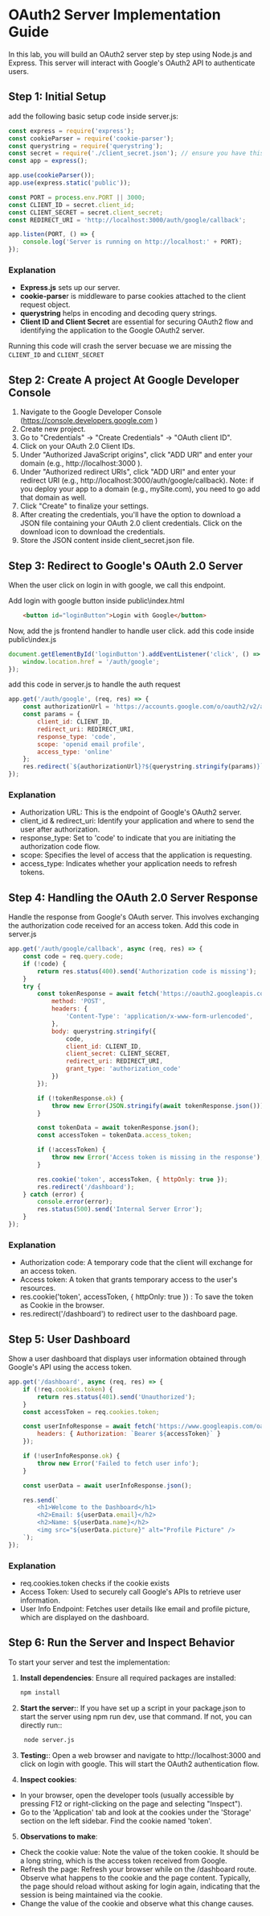 # OAuth2 Server Implementation Guide

In this lab, you will build an OAuth2 server step by step using Node.js and Express. This server will interact with Google's OAuth2 API to authenticate users.

## Step 1: Initial Setup

add the following basic setup code inside server.js:

```js
const express = require('express');
const cookieParser = require('cookie-parser');
const querystring = require('querystring');
const secret = require('./client_secret.json'); // ensure you have this file from Google's API console
const app = express();

app.use(cookieParser());
app.use(express.static('public'));

const PORT = process.env.PORT || 3000;
const CLIENT_ID = secret.client_id;
const CLIENT_SECRET = secret.client_secret;
const REDIRECT_URI = 'http://localhost:3000/auth/google/callback';

app.listen(PORT, () => {
    console.log('Server is running on http://localhost:' + PORT);
});
```

### Explanation

* **Express.js** sets up our server.
* **cookie-parse**r is middleware to parse cookies attached to the client request object.
* **querystring** helps in encoding and decoding query strings.
* **Client ID and Client Secret** are essential for securing OAuth2 flow and identifying the application to the Google OAuth2 server.

Running this code will crash the server becuase we are missing the `CLIENT_ID` and `CLIENT_SECRET`

## Step 2: Create A project At Google Developer Console

1. Navigate to the Google Developer Console (https://console.developers.google.com )
2. Create new project.
3. Go to "Credentials" -> "Create Credentials" -> "OAuth client ID".
4. Click on your OAuth 2.0 Client IDs.
5. Under "Authorized JavaScript origins", click "ADD URI" and enter your domain (e.g., http://localhost:3000 ).
6. Under "Authorized redirect URIs", click "ADD URI" and enter your redirect URI (e.g., http://localhost:3000/auth/google/callback). Note: if you deploy your app to a domain (e.g., mySite.com), you need to go add that domain as well.
7. Click "Create" to finalize your settings.
8. After creating the credentials, you'll have the option to download a JSON file containing your OAuth 2.0 client credentials. Click on the download icon to download the credentials.
9. Store the JSON content inside client_secret.json file.

## Step 3: Redirect to Google's OAuth 2.0 Server

When the user click on login in with google, we call this endpoint.

Add login with google button inside public\index.html

```html
    <button id="loginButton">Login with Google</button>
```

Now, add the js frontend handler to handle user click. add this code inside public\index.js

```js
document.getElementById('loginButton').addEventListener('click', () => {
    window.location.href = '/auth/google';
});
```

add this code in server.js to handle the auth request

```js
app.get('/auth/google', (req, res) => {
    const authorizationUrl = 'https://accounts.google.com/o/oauth2/v2/auth';
    const params = {
        client_id: CLIENT_ID,
        redirect_uri: REDIRECT_URI,
        response_type: 'code',
        scope: 'openid email profile',
        access_type: 'online'
    };
    res.redirect(`${authorizationUrl}?${querystring.stringify(params)}`);
});
```

### Explanation

* Authorization URL: This is the endpoint of Google's OAuth2 server.
* client_id & redirect_uri: Identify your application and where to send the user after authorization.
* response_type: Set to 'code' to indicate that you are initiating the authorization code flow.
* scope: Specifies the level of access that the application is requesting.
* access_type: Indicates whether your application needs to refresh tokens.

## Step 4: Handling the OAuth 2.0 Server Response

Handle the response from Google's OAuth server. This involves exchanging the authorization code received for an access token.
Add this code in server.js

```js
app.get('/auth/google/callback', async (req, res) => {
    const code = req.query.code;
    if (!code) {
        return res.status(400).send('Authorization code is missing');
    }
    try {
        const tokenResponse = await fetch('https://oauth2.googleapis.com/token', {
            method: 'POST',
            headers: {
                'Content-Type': 'application/x-www-form-urlencoded',
            },
            body: querystring.stringify({
                code,
                client_id: CLIENT_ID,
                client_secret: CLIENT_SECRET,
                redirect_uri: REDIRECT_URI,
                grant_type: 'authorization_code'
            })
        });

        if (!tokenResponse.ok) {
            throw new Error(JSON.stringify(await tokenResponse.json()));
        }

        const tokenData = await tokenResponse.json();
        const accessToken = tokenData.access_token;

        if (!accessToken) {
            throw new Error('Access token is missing in the response');
        }

        res.cookie('token', accessToken, { httpOnly: true });
        res.redirect('/dashboard');
    } catch (error) {
        console.error(error);
        res.status(500).send('Internal Server Error');
    }
});
```

### Explanation

* Authorization code: A temporary code that the client will exchange for an access token.
* Access token: A token that grants temporary access to the user's resources.
* res.cookie('token', accessToken, { httpOnly: true }) : To save the token as Cookie in the browser.
* res.redirect('/dashboard') to redirect user to the dashboard page.

## Step 5: User Dashboard

Show a user dashboard that displays user information obtained through Google's API using the access token.

```js
app.get('/dashboard', async (req, res) => {
    if (!req.cookies.token) {
        return res.status(401).send('Unauthorized');
    }
    const accessToken = req.cookies.token;

    const userInfoResponse = await fetch('https://www.googleapis.com/oauth2/v1/userinfo', {
        headers: { Authorization: `Bearer ${accessToken}` }
    });

    if (!userInfoResponse.ok) {
        throw new Error('Failed to fetch user info');
    }

    const userData = await userInfoResponse.json();

    res.send(`
        <h1>Welcome to the Dashboard</h1>
        <h2>Email: ${userData.email}</h2>
        <h2>Name: ${userData.name}</h2>
        <img src="${userData.picture}" alt="Profile Picture" />
    `);
});
```

### Explanation

* req.cookies.token checks if the cookie exists
* Access Token: Used to securely call Google's APIs to retrieve user information.
* User Info Endpoint: Fetches user details like email and profile picture, which are displayed on the dashboard.

## Step 6: Run the Server and Inspect Behavior

To start your server and test the implementation:

1. **Install dependencies**: Ensure all required packages are installed:

   ```bash
   npm install
   ```
2. **Start the server:**: If you have set up a script in your package.json to start the server using npm run dev, use that command. If not, you can directly run::

   ```bash
    node server.js
   ```
3. **Testing:**: Open a web browser and navigate to http://localhost:3000  and click on login with google. This will start the OAuth2 authentication flow.
4. **Inspect cookies**:

* In your browser, open the developer tools (usually accessible by pressing F12 or right-clicking on the page and selecting "Inspect").
* Go to the 'Application' tab and look at the cookies under the 'Storage' section on the left sidebar. Find the cookie named 'token'.

5. **Observations to make**:

* Check the cookie value: Note the value of the token cookie. It should be a long string, which is the access token received from Google.
* Refresh the page: Refresh your browser while on the /dashboard route. Observe what happens to the cookie and the page content. Typically, the page should reload without asking for login again, indicating that the session is being maintained via the cookie.
* Change the value of the cookie and observe what this change causes.
